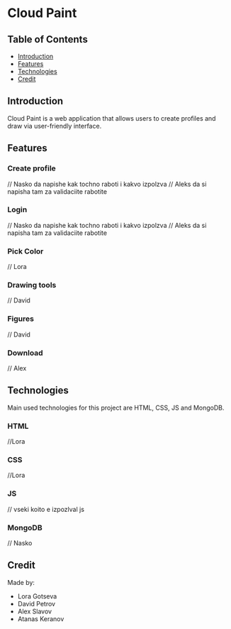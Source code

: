 # Cloud Paint
## Table of Contents

- [Introduction](#introduction)
- [Features](#features)
- [Technologies](#technologies)
- [Credit](#credit)

## Introduction

Cloud Paint is a web application that allows users to create profiles and draw via user-friendly interface.

## Features

### Create profile

// Nasko da napishe kak tochno raboti i kakvo izpolzva
// Aleks da si napisha tam za validaciite rabotite

### Login

// Nasko da napishe kak tochno raboti i kakvo izpolzva
// Aleks da si napisha tam za validaciite rabotite

### Pick Color

// Lora

### Drawing tools

// David

### Figures

// David

### Download

// Alex

## Technologies

Main used technologies for this project are HTML, CSS, JS and MongoDB.

### HTML

//Lora

### CSS

//Lora

### JS

// vseki koito e izpozlval js

### MongoDB

// Nasko

## Credit
Made by:
- Lora Gotseva
- David Petrov
- Alex Slavov
- Atanas Keranov